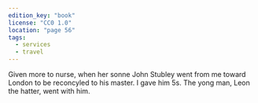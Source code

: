 ```yaml
---
edition_key: "book"
license: "CC0 1.0"
location: "page 56"
tags:
  - services
  - travel
---
```

Given more to nurse, when her sonne John Stubley
went from me toward London to be reconcyled to his master. I
gave him 5s. The yong man, Leon the hatter, went with him.
